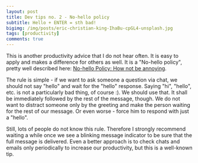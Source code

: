 ```yaml
---
layout: post
title: Dev tips no. 2 - No-hello policy
subtitle: Hello + ENTER = sth bad!
bigimg: /img/posts/eric-christian-king-IhaBu-cpGL4-unsplash.jpg
tags: [productivity]
comments: true
---
```


This is another productivity advice that I do not hear often. It is easy to apply and makes a difference for others as well.
It is a "No-hello policy", pretty well described here: [No-hello Policy: How not be annoying](https://eignatik.space/2019/06/19/no-hello-policy-how-to-not-be-annoying/).

The rule is simple - if we want to ask someone a question via chat, we should not say "hello" and wait for the "hello" response.
Saying "hi", "hello", etc. is not a particularly bad thing, of course :). We should use that. It shall be immediately followed by the rest of the message, though.
We do not want to distract someone only by the greeting and make the person waiting for the rest of our message. Or even worse - force him to respond with just a "hello".

Still, lots of people do not know this rule. Therefore
I strongly recommend waiting a while once we see a blinking message indicator to be sure that the full message is delivered. Even a better approach is to check chats and emails
only periodically to increase our productivity, but this is a well-known tip.